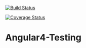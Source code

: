 [![Build Status](https://travis-ci.org/ArunaChinnathambi/Angular4-Testing.svg?branch=master)](https://travis-ci.org/ArunaChinnathambi/Angular4-Testing)

[![Coverage Status](https://coveralls.io/repos/github/ArunaChinnathambi/Angular4-Testing/badge.svg?branch=master)](https://coveralls.io/github/ArunaChinnathambi/Angular4-Testing?branch=master)

# Angular4-Testing
